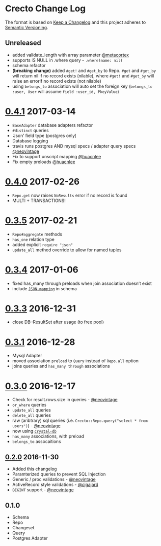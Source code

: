 # Crecto Change Log

The format is based on [Keep a Changelog](http://keepachangelog.com/) 
and this project adheres to [Semantic Versioning](http://semver.org/).

## Unreleased
* added validate_length with array parameter [@metacortex](https://github.com/metacortex)
* supports IS NULL in .where query - `.where(name: nil)`
* schema refactor
* **(breaking change)** added `#get!` and `#get_by` to Repo.  `#get` and `#get_by` will return nil if no record exists (nilable), where `#get!` and `#get_by` will raise an errorif no record exists (not nilable)
* using `belongs_to` association will auto set the foreign key (`belongs_to :user, User` will assume `field :user_id, PkeyValue`)

# [0.4.1] 2017-03-14
* `BaseAdapter` database adapters refactor
* `#distinct` queries
* 'Json' field type (postgres only)
* Database logging
* travis runs postgres AND mysql specs / adapter query specs [@neovintage](https://github.com/neovintage)
* Fix to support unscript mapping [@huacnlee](https://github.com/huacnlee)
* Fix empty preloads [@huacnlee](https://github.com/huacnlee)

# [0.4.0] 2017-02-26
* `Repo.get` now raises `NoResults` error if no record is found
* MULTI + TRANSACTIONS!

# [0.3.5] 2017-02-21
* `Repo#aggregate` methods
* `has_one` relation type
* added explicit `require "json"`
* `update_all` method override to allow for named tuples

# [0.3.4] 2017-01-06
* fixed has_many through preloads when join association doesn’t exist
* include [`JSON.mapping`](https://crystal-lang.org/api/0.20.4/JSON.html#mapping-macro) in schema

# [0.3.3] 2016-12-31
* close DB::ResultSet after usage (to free pool)

# [0.3.1] 2016-12-28
* Mysql Adapter
* moved association `preload` to `Query` instead of `Repo.all` option
* joins queries and `has_many through` associations

# [0.3.0] 2016-12-17
* Check for result.rows.size in queries - [@neovintage](https://github.com/neovintage)
* `or_where` queries
* `update_all` queries
* `delete_all` queries
* raw (aribtrary) sql queries (i.e. `Crecto::Repo.query("select * from users")`) - [@neovintage](https://github.com/neovintage)
* now using [`crystal-db`](https://github.com/crystal-lang/crystal-db)
* `has_many` associations, with preload
* `belongs_to` assocaitions

## [0.2.0] 2016-11-30
* Added this changelog
* Paramterized queries to prevent SQL Injection
* Generic / proc validations - [@neovintage](https://github.com/neovintage)
* ActiveRecord style validations - [@cjgajard](https://github.com/cjgajard)
* `BIGINT` support - [@neovintage](https://github.com/neovintage)

## 0.1.0
* Schema
* Repo
* Changeset
* Query
* Postgres Adapter

[0.4.1]: https://github.com/fridgerator/crecto/compare/v0.4.0...v0.4.1
[0.4.0]: https://github.com/fridgerator/crecto/compare/v0.3.5...v0.4.0
[0.3.5]: https://github.com/fridgerator/crecto/compare/v0.3.4...v0.3.5
[0.3.4]: https://github.com/fridgerator/crecto/compare/v0.3.3...v0.3.4
[0.3.3]: https://github.com/fridgerator/crecto/compare/v0.3.1...v0.3.3
[0.3.1]: https://github.com/fridgerator/crecto/compare/v0.3.0...v0.3.1
[0.3.0]: https://github.com/fridgerator/crecto/compare/v0.2.0...v0.3.0
[0.2.0]: https://github.com/fridgerator/crecto/compare/0.1.0...v0.2.0
